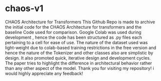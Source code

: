 # chaos-v1
CHAOS Architecture for Transformers 
This Github Repo is made to archive the initial code for the CHAOS Architecture for transformers and the baseline Code used for comparison.
Google Colab was used during development , hence the code has been structured as .py files each pertaining to a cell for ease of use.
The nature of the dataset used was light-weight due to colab-based training restrictions in the free version and hence the nature of the Tokenizer and other classes also are simplistic by design. It also promoted quick, iterative design and development cycles. 
The paper tries to highlight the difference in architectural behavior rather than any other aspect of the model.
Thank you for visiting my repository! i would highly appreciate any feedback!
